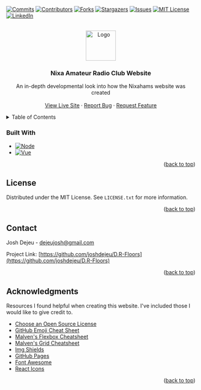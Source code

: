 <a name="readme-top"></a>

[![Commits][commits-shield]][commits-url]
[![Contributors][contributors-shield]][contributors-url]
[![Forks][forks-shield]][forks-url]
[![Stargazers][stars-shield]][stars-url]
[![Issues][issues-shield]][issues-url]
[![MIT License][license-shield]][license-url]
[![LinkedIn][linkedin-shield]][linkedin-url]



<!-- PROJECT LOGO -->
<br />
<div align="center">
  <a href="https://github.com/joshdejeu/D.R-Floors">
    <img src="src/assets/logo1.png" alt="Logo" height="80">
  </a>

  <h3 align="center">Nixa Amateur Radio Club Website</h3>

  <p align="center">
    An in-depth developmental look into how the Nixahams website was created
    <br />
    <br />
    <a href="https://nixahams-website.pages.dev/">View Live Site</a>
    ·
    <a href="https://github.com/joshdejeu/D.R-Floors/issues">Report Bug</a>
    ·
    <a href="https://github.com/joshdejeu/D.R-Floors/issues">Request Feature</a>
  </p>
</div>



<!-- TABLE OF CONTENTS -->
<details>
  <summary>Table of Contents</summary>
  <ol>
    <li>
      <a href="#about-the-project">About The Project</a>
      <ul>
        <li><a href="#built-with">Built With</a></li>
      </ul>
    </li>
    <li>
      <a href="#getting-started">Getting Started</a>
      <ul>
        <li><a href="#prerequisites">Prerequisites</a></li>
        <li><a href="#installation">Viewing The Website</a></li>
      </ul>
    </li>
    <li><a href="#Development Updates">Development Updates</a></li>
    <li><a href="#contributing">Contributing</a></li>
    <li><a href="#license">License</a></li>
    <li><a href="#contact">Contact</a></li>
    <li><a href="#acknowledgments">Acknowledgments</a></li>
  </ol>
</details>


<!-- BUILT WITH -->
### Built With
* [![Node][Node.js]][Node-url]
* [![Vue][Vue.js]][Vue-url]

<p align="right">(<a href="#readme-top">back to top</a>)</p>



<!-- LICENSE -->
## License

Distributed under the MIT License. See `LICENSE.txt` for more information.

<p align="right">(<a href="#readme-top">back to top</a>)</p>



<!-- CONTACT -->
## Contact

Josh Dejeu - [dejeujosh@gmail.com](dejeujosh@gmail.com)

Project Link: [https://github.com/joshdejeu/D.R-Floors](https://github.com/joshdejeu/D.R-Floors)

<p align="right">(<a href="#readme-top">back to top</a>)</p>


## Acknowledgments

Resources I found helpful when creating this website. I've included those I would like to give credit to.

* [Choose an Open Source License](https://choosealicense.com)
* [GitHub Emoji Cheat Sheet](https://www.webpagefx.com/tools/emoji-cheat-sheet)
* [Malven's Flexbox Cheatsheet](https://flexbox.malven.co/)
* [Malven's Grid Cheatsheet](https://grid.malven.co/)
* [Img Shields](https://shields.io)
* [GitHub Pages](https://pages.github.com)
* [Font Awesome](https://fontawesome.com)
* [React Icons](https://react-icons.github.io/react-icons/search)

<p align="right">(<a href="#readme-top">back to top</a>)</p>



<!-- MARKDOWN LINKS & IMAGES -->
<!-- https://www.markdownguide.org/basic-syntax/#reference-style-links -->
[commits-shield]: https://img.shields.io/github/last-commit/joshdejeu/D.R-Floors.svg?style=for-the-badge
[commits-url]: https://github.com/joshdejeu/D.R-Floors/commits/master
[contributors-shield]: https://img.shields.io/github/contributors/joshdejeu/D.R-Floors.svg?style=for-the-badge
[contributors-url]: https://github.com/joshdejeu/D.R-Floors/graphs/contributors
[forks-shield]: https://img.shields.io/github/forks/joshdejeu/D.R-Floors.svg?style=for-the-badge
[forks-url]: https://github.com/joshdejeu/D.R-Floors/network/members
[stars-shield]: https://img.shields.io/github/stars/joshdejeu/D.R-Floors.svg?style=for-the-badge
[stars-url]: https://github.com/joshdejeu/D.R-Floors/stargazers
[issues-shield]: https://img.shields.io/github/issues/joshdejeu/D.R-Floors.svg?style=for-the-badge
[issues-url]: https://github.com/joshdejeu/D.R-Floors/issues
[license-shield]: https://img.shields.io/github/license/joshdejeu/D.R-Floors.svg?style=for-the-badge
[license-url]: https://github.com/joshdejeu/D.R-Floors/blob/master/LICENSE.txt
[linkedin-shield]: https://img.shields.io/badge/-LinkedIn-black.svg?style=for-the-badge&logo=linkedin&colorB=555
[linkedin-url]: https://www.linkedin.com/in/josh-dejeu-767557239
[product-screenshot]: images/screenshot.png
[current-screenshot]: images/landscape/landscapee.png
[mobile-screenshot]: images/portrait/portraitt.png
[Node.js]: https://img.shields.io/badge/node.js-35495E?style=for-the-badge&logo=nodedotjs&logoColor=6cc24a
[Node-url]: https://nodejs.org/en/
[Vue.js]: https://img.shields.io/badge/Vue.js-35495E?style=for-the-badge&logo=vuedotjs&logoColor=4FC08D
[Vue-url]: https://vuejs.org/
